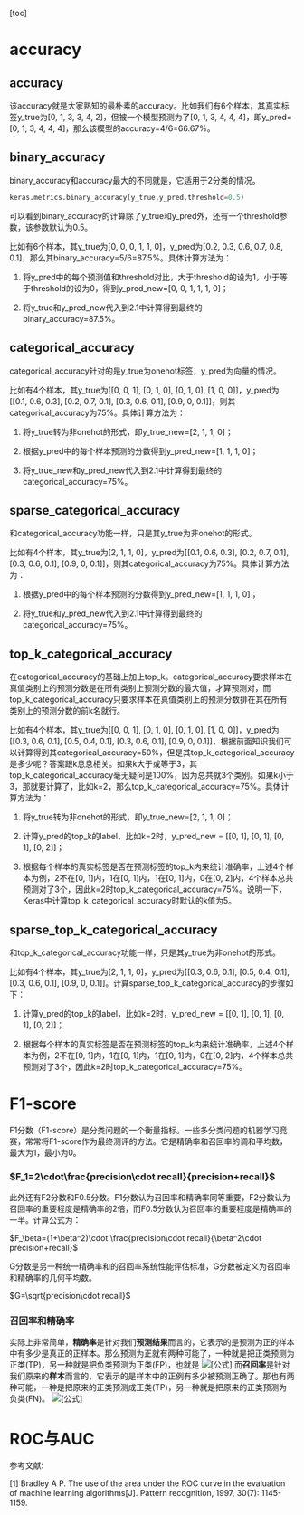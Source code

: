 [toc]

# accuracy

## accuracy

该accuracy就是大家熟知的最朴素的accuracy。比如我们有6个样本，其真实标签y_true为[0, 1, 3, 3, 4, 2]，但被一个模型预测为了[0, 1, 3, 4, 4, 4]，即y_pred=[0, 1, 3, 4, 4, 4]，那么该模型的accuracy=4/6=66.67%。

## binary_accuracy

binary_accuracy和accuracy最大的不同就是，它适用于2分类的情况。

```python
keras.metrics.binary_accuracy(y_true,y_pred,threshold=0.5)
```

可以看到binary_accuracy的计算除了y_true和y_pred外，还有一个threshold参数，该参数默认为0.5。

比如有6个样本，其y_true为[0, 0, 0, 1, 1, 0]，y_pred为[0.2, 0.3, 0.6, 0.7, 0.8, 0.1]，那么其binary_accuracy=5/6=87.5%。具体计算方法为：

1. 将y_pred中的每个预测值和threshold对比，大于threshold的设为1，小于等于threshold的设为0，得到y_pred_new=[0, 0, 1, 1, 1, 0]；

2. 将y_true和y_pred_new代入到2.1中计算得到最终的binary_accuracy=87.5%。

## categorical_accuracy

categorical_accuracy针对的是y_true为onehot标签，y_pred为向量的情况。

比如有4个样本，其y_true为[[0, 0, 1], [0, 1, 0], [0, 1, 0], [1, 0, 0]]，y_pred为[[0.1, 0.6, 0.3], [0.2, 0.7, 0.1], [0.3, 0.6, 0.1], [0.9, 0, 0.1]]，则其categorical_accuracy为75%。具体计算方法为：

1. 将y_true转为非onehot的形式，即y_true_new=[2, 1, 1, 0]；

2. 根据y_pred中的每个样本预测的分数得到y_pred_new=[1, 1, 1, 0]；

3. 将y_true_new和y_pred_new代入到2.1中计算得到最终的categorical_accuracy=75%。

## sparse_categorical_accuracy

和categorical_accuracy功能一样，只是其y_true为非onehot的形式。

比如有4个样本，其y_true为[2, 1, 1, 0]，y_pred为[[0.1, 0.6, 0.3], [0.2, 0.7, 0.1], [0.3, 0.6, 0.1], [0.9, 0, 0.1]]，则其categorical_accuracy为75%。具体计算方法为：

1. 根据y_pred中的每个样本预测的分数得到y_pred_new=[1, 1, 1, 0]；

2. 将y_true和y_pred_new代入到2.1中计算得到最终的categorical_accuracy=75%。

## top_k_categorical_accuracy

在categorical_accuracy的基础上加上top_k。categorical_accuracy要求样本在真值类别上的预测分数是在所有类别上预测分数的最大值，才算预测对，而top_k_categorical_accuracy只要求样本在真值类别上的预测分数排在其在所有类别上的预测分数的前k名就行。

比如有4个样本，其y_true为[[0, 0, 1], [0, 1, 0], [0, 1, 0], [1, 0, 0]]，y_pred为[[0.3, 0.6, 0.1], [0.5, 0.4, 0.1], [0.3, 0.6, 0.1], [0.9, 0, 0.1]]，根据前面知识我们可以计算得到其categorical_accuracy=50%，但是其top_k_categorical_accuracy是多少呢？答案跟k息息相关。如果k大于或等于3，其top_k_categorical_accuracy毫无疑问是100%，因为总共就3个类别。如果k小于3，那就要计算了，比如k=2，那么top_k_categorical_accuracy=75%。具体计算方法为：

1. 将y_true转为非onehot的形式，即y_true_new=[2, 1, 1, 0]；

2. 计算y_pred的top_k的label，比如k=2时，y_pred_new = [[0, 1], [0, 1], [0, 1], [0, 2]]；

3. 根据每个样本的真实标签是否在预测标签的top_k内来统计准确率，上述4个样本为例，2不在[0, 1]内，1在[0, 1]内，1在[0, 1]内，0在[0, 2]内，4个样本总共预测对了3个，因此k=2时top_k_categorical_accuracy=75%。说明一下，Keras中计算top_k_categorical_accuracy时默认的k值为5。

## sparse_top_k_categorical_accuracy

和top_k_categorical_accuracy功能一样，只是其y_true为非onehot的形式。

比如有4个样本，其y_true为[2, 1, 1, 0]，y_pred为[[0.3, 0.6, 0.1], [0.5, 0.4, 0.1], [0.3, 0.6, 0.1], [0.9, 0, 0.1]]。计算sparse_top_k_categorical_accuracy的步骤如下：

1. 计算y_pred的top_k的label，比如k=2时，y_pred_new = [[0, 1], [0, 1], [0, 1], [0, 2]]；

2. 根据每个样本的真实标签是否在预测标签的top_k内来统计准确率，上述4个样本为例，2不在[0, 1]内，1在[0, 1]内，1在[0, 1]内，0在[0, 2]内，4个样本总共预测对了3个，因此k=2时top_k_categorical_accuracy=75%。

# F1-score

F1分数（F1-score）是分类问题的一个衡量指标。一些多分类问题的机器学习竞赛，常常将F1-score作为最终测评的方法。它是精确率和召回率的调和平均数，最大为1，最小为0。

### $F_1=2\cdot\frac{precision\cdot recall}{precision+recall}$

此外还有F2分数和F0.5分数。F1分数认为召回率和精确率同等重要，F2分数认为召回率的重要程度是精确率的2倍，而F0.5分数认为召回率的重要程度是精确率的一半。计算公式为：

$F_\beta=(1+\beta^2)\cdot \frac{precision\cdot recall}{\beta^2\cdot precision+recall}$

G分数是另一种统一精确率和的召回率系统性能评估标准，G分数被定义为召回率和精确率的几何平均数。

$G=\sqrt{precision\cdot recall}$

### 召回率和精确率

实际上非常简单，**精确率**是针对我们**预测结果**而言的，它表示的是预测为正的样本中有多少是真正的正样本。那么预测为正就有两种可能了，一种就是把正类预测为正类(TP)，另一种就是把负类预测为正类(FP)，也就是
![[公式]](https://www.zhihu.com/equation?tex=P++%3D+%5Cfrac%7BTP%7D%7BTP%2BFP%7D)
而**召回率**是针对我们原来的**样本**而言的，它表示的是样本中的正例有多少被预测正确了。那也有两种可能，一种是把原来的正类预测成正类(TP)，另一种就是把原来的正类预测为负类(FN)。
![[公式]](https://www.zhihu.com/equation?tex=R+%3D+%5Cfrac%7BTP%7D%7BTP%2BFN%7D)

# ROC与AUC



参考文献:

[1] Bradley A P. The use of the area under the ROC curve in the evaluation of machine learning algorithms[J]. Pattern recognition, 1997, 30(7): 1145-1159.